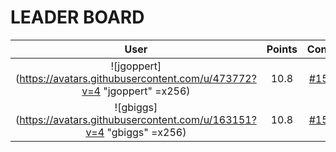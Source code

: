 
# **LEADER BOARD**

| **User** | **Points** | **Contributions** |
| :-------: | :------: | :-------: |
| ![jgoppert](https://avatars.githubusercontent.com/u/473772?v=4 "jgoppert" =x256)  | 10.8  | [#1513 +10.8](https://github.com/gazebosim/gazebo_test_cases/issues/1513#issuecomment-3222312639)  |
| ![gbiggs](https://avatars.githubusercontent.com/u/163151?v=4 "gbiggs" =x256)  | 10.8  | [#1513 +10.8](https://github.com/gazebosim/gazebo_test_cases/issues/1513#issuecomment-3222437048)  |
